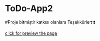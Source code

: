 # ToDo-App2


#Proje bitmiştir katkısı olanlara Teşekkürler❗❗❗ 


[click for preview the page](https://fatihg34.github.io/ToDo-App2/)
